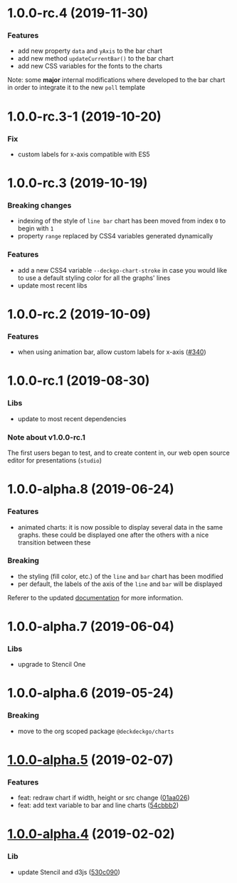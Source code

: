 <a name="1.0.0-rc.4"></a>
# 1.0.0-rc.4 (2019-11-30)

### Features

* add new property `data` and `yAxis` to the bar chart
* add new method `updateCurrentBar()` to the bar chart
* add new CSS variables for the fonts to the charts

Note: some **major** internal modifications where developed to the bar chart in order to integrate it to the new `poll` template  

<a name="1.0.0-rc.3-1"></a>
# 1.0.0-rc.3-1 (2019-10-20)

### Fix

* custom labels for x-axis compatible with ES5

<a name="1.0.0-rc.3"></a>
# 1.0.0-rc.3 (2019-10-19)

### Breaking changes

* indexing of the style of `line bar` chart has been moved from index `0` to begin with `1`
* property `range` replaced by CSS4 variables generated dynamically 

### Features

* add a new CSS4 variable `--deckgo-chart-stroke` in case you would like to use a default styling color for all the graphs' lines
* update most recent libs

<a name="1.0.0-rc.2"></a>
# 1.0.0-rc.2 (2019-10-09)

### Features

* when using animation bar, allow custom labels for x-axis ([#340](https://github.com/deckgo/deckdeckgo/issues/340))

<a name="1.0.0-rc.1"></a>
# 1.0.0-rc.1 (2019-08-30)

### Libs

* update to most recent dependencies

### Note about v1.0.0-rc.1

The first users began to test, and to create content in, our web open source editor for presentations (`studio`) 

<a name="1.0.0-alpha.8"></a>
# 1.0.0-alpha.8 (2019-06-24)

### Features

* animated charts: it is now possible to display several data in the same graphs. these could be displayed one after the others with a nice transition between these

### Breaking

* the styling (fill color, etc.) of the `line` and `bar` chart has been modified
* per default, the labels of the axis of the  `line` and `bar` will be displayed

Referer to the updated [documentation](https://docs.deckdeckgo.com) for more information.

<a name="1.0.0-alpha.7"></a>
# 1.0.0-alpha.7 (2019-06-04)

### Libs

* upgrade to Stencil One

<a name="1.0.0-alpha.6"></a>
# 1.0.0-alpha.6 (2019-05-24)

### Breaking

* move to the org scoped package `@deckdeckgo/charts`

<a name="1.0.0-alpha.5"></a>
# [1.0.0-alpha.5](https://github.com/fluster/deckdeckgo-charts/compare/v1.0.0-alpha.4...v1.0.0-alpha.5) (2019-02-07)

### Features

* feat: redraw chart if width, height or src change ([01aa026](https://github.com/deckgo/deckdeckgo-charts/commit/01aa026f0ab746684abf1e9e83b975ea15eaaef1))
* feat: add text variable to bar and line charts ([54cbbb2](https://github.com/deckgo/deckdeckgo-charts/commit/54cbbb2a11a4873e9462b48dd41d0fb6985d5ef5))

<a name="1.0.0-alpha.4"></a>
# [1.0.0-alpha.4](https://github.com/fluster/deckdeckgo-charts/compare/v1.0.0-alpha.3...v1.0.0-alpha.4) (2019-02-02)

### Lib

* update Stencil and d3js ([530c090](https://github.com/deckgo/deckdeckgo-charts/commit/530c090eb85862576758c31886c9d38d1c2c98df))
